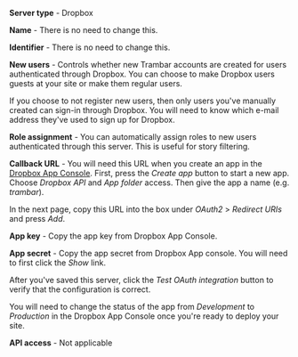 **Server type** - Dropbox

**Name** - There is no need to change this.

**Identifier** - There is no need to change this.

**New users** - Controls whether new Trambar accounts are created for users
authenticated through Dropbox. You can choose to make Dropbox users guests at
your site or make them regular users.

If you choose to not register new users, then only users you've manually created
can sign-in through Dropbox. You will need to know which e-mail address they've
used to sign up for Dropbox.

**Role assignment** - You can automatically assign roles to new users
authenticated through this server. This is useful for story filtering.

**Callback URL** - You will need this URL when you create an app in the [Dropbox
App Console](https://www.dropbox.com/developers/apps). First, press the *Create
app* button to start a new app. Choose *Dropbox API* and *App folder* access.
Then give the app a name (e.g. _trambar_).

In the next page, copy this URL into the box under *OAuth2* > *Redirect URIs*
and press *Add*.  

**App key** - Copy the app key from Dropbox App Console.

**App secret** - Copy the app secret from Dropbox App console. You will need to
first click the *Show* link.

After you've saved this server, click the *Test OAuth integration* button to
verify that the configuration is correct.

You will need to change the status of the app from _Development_ to _Production_
in the Dropbox App Console once you're ready to deploy your site.

**API access** - Not applicable
